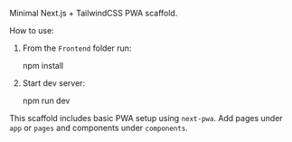 Minimal Next.js + TailwindCSS PWA scaffold.

How to use:

1. From the `Frontend` folder run:

   npm install

2. Start dev server:

   npm run dev

This scaffold includes basic PWA setup using `next-pwa`. Add pages under `app` or `pages` and components under `components`.
